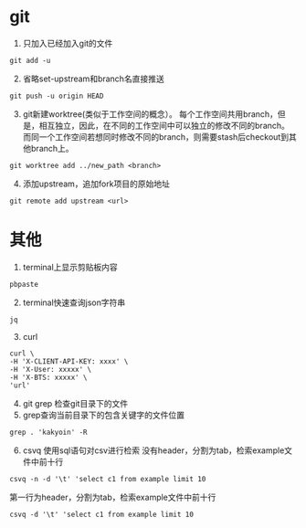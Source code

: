 # git
1. 只加入已经加入git的文件
```
git add -u
```
2. 省略set-upstream和branch名直接推送
```
git push -u origin HEAD
```
3. git新建worktree(类似于工作空间的概念）。
每个工作空间共用branch，但是，相互独立，因此，在不同的工作空间中可以独立的修改不同的branch。
而同一个工作空间若想同时修改不同的branch，则需要stash后checkout到其他branch上。
```
git worktree add ../new_path <branch>
```
4. 添加upstream，追加fork项目的原始地址
```
git remote add upstream <url>
```

# 其他
1. terminal上显示剪贴板内容
```
pbpaste
```
2. terminal快速查询json字符串
```
jq
```
3. curl
```
curl \
-H 'X-CLIENT-API-KEY: xxxx' \
-H 'X-User: xxxxx' \
-H 'X-BTS: xxxxx' \
'url'
```
4. git grep 检查git目录下的文件
5. grep查询当前目录下的包含关键字的文件位置
```
grep . 'kakyoin' -R
```
6. csvq 使用sql语句对csv进行检索
没有header，分割为tab，检索example文件中前十行
```
csvq -n -d '\t' 'select c1 from example limit 10
```
第一行为header，分割为tab，检索example文件中前十行
```
csvq -d '\t' 'select c1 from example limit 10
```